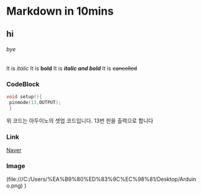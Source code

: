# Markdown in 10mins

## hi

###### bye

It is *italic*
It is **bold**
It is ***italic and bold***
It is ~~cancelled~~


### CodeBlock

```Cpp
void setup(){
 pinmode(13,OUTPUT);
 }
 ```
 위 코드는 아두이노의 셋업 코드입니다. 13번 핀을 출력으로 합니다
 
 ### Link
 [Naver](https://naver.com)
 
 ### Image
 
 (file:///C:/Users/%EA%B9%80%ED%83%9C%EC%98%81/Desktop/Arduino.png)
 )
